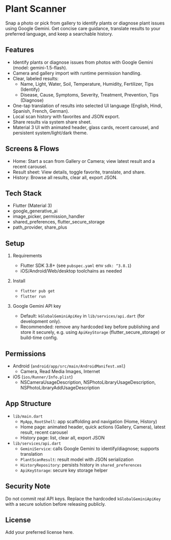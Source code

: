 # Plant Scanner

Snap a photo or pick from gallery to identify plants or diagnose plant issues using Google Gemini. Get concise care guidance, translate results to your preferred language, and keep a searchable history.

## Features
- Identify plants or diagnose issues from photos with Google Gemini (model: gemini-1.5-flash).
- Camera and gallery import with runtime permission handling.
- Clear, labeled results:
  - Name, Light, Water, Soil, Temperature, Humidity, Fertilizer, Tips (Identify)
  - Disease, Cause, Symptoms, Severity, Treatment, Prevention, Tips (Diagnose)
- One-tap translation of results into selected UI language (English, Hindi, Spanish, French, German).
- Local scan history with favorites and JSON export.
- Share results via system share sheet.
- Material 3 UI with animated header, glass cards, recent carousel, and persistent system/light/dark theme.

## Screens & Flows
- Home: Start a scan from Gallery or Camera; view latest result and a recent carousel.
- Result sheet: View details, toggle favorite, translate, and share.
- History: Browse all results, clear all, export JSON.

## Tech Stack
- Flutter (Material 3)
- google_generative_ai
- image_picker, permission_handler
- shared_preferences, flutter_secure_storage
- path_provider, share_plus

## Setup
1. Requirements
   - Flutter SDK 3.8+ (see `pubspec.yaml` env `sdk: ^3.8.1`)
   - iOS/Android/Web/desktop toolchains as needed

2. Install
   - `flutter pub get`
   - `flutter run`

3. Google Gemini API key
   - Default: `kGlobalGeminiApiKey` in `lib/services/api.dart` (for development only).
   - Recommended: remove any hardcoded key before publishing and store it securely, e.g. using `ApiKeyStorage` (flutter_secure_storage) or build-time config.

## Permissions
- Android (`android/app/src/main/AndroidManifest.xml`)
  - Camera, Read Media Images, Internet
- iOS (`ios/Runner/Info.plist`)
  - NSCameraUsageDescription, NSPhotoLibraryUsageDescription, NSPhotoLibraryAddUsageDescription

## App Structure
- `lib/main.dart`
  - `MyApp`, `RootShell`: app scaffolding and navigation (Home, History)
  - Home page: animated header, quick actions (Gallery, Camera), latest result, recent carousel
  - History page: list, clear all, export JSON
- `lib/services/api.dart`
  - `GeminiService`: calls Google Gemini to identify/diagnose; supports translation
  - `PlantScanResult`: result model with JSON serialization
  - `HistoryRepository`: persists history in `shared_preferences`
  - `ApiKeyStorage`: secure key storage helper

## Security Note
Do not commit real API keys. Replace the hardcoded `kGlobalGeminiApiKey` with a secure solution before releasing publicly.

## License
Add your preferred license here.
